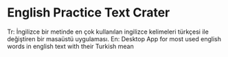 # English Practice Text Crater
 Tr: İngilizce bir metinde en çok kullanılan ingilizce kelimeleri türkçesi ile değiştiren bir masaüstü uygulaması. En: Desktop App for most used english words in english  text with their Turkish mean
